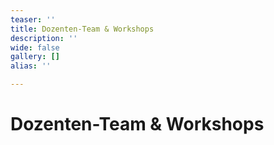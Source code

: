 ```yaml
---
teaser: ''
title: Dozenten-Team & Workshops
description: ''
wide: false
gallery: []
alias: ''

---
```

# Dozenten-Team & Workshops